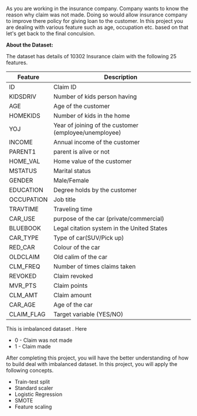 As you are working in the insurance company. Company wants to know the reason why claim was not made. Doing so would allow insurance company to improve there policy for giving loan to the customer. In this project you are dealing with various feature such as age, occupation etc. based on that let's get back to the final conculsion.

**About the Dataset:**

The dataset has details of 10302 Insurance claim with the following 25 features.

Feature | Description
------- | -----------
ID	| Claim ID
KIDSDRIV	| Number of kids person having
AGE	| Age of the customer
HOMEKIDS	| Number of kids in the home
YOJ	| Year of joining of the customer (employee/unemployee)
INCOME	| Annual income of the customer
PARENT1	| parent is alive or not
HOME_VAL	| Home value of the customer
MSTATUS	| Marital status
GENDER	| Male/Female
EDUCATION	| Degree holds by the customer
OCCUPATION	| Job title
TRAVTIME	| Traveling time
CAR_USE	| purpose of the car (private/commercial)
BLUEBOOK	| Legal citation system in the United States
CAR_TYPE	| Type of car(SUV/Pick up)
RED_CAR	| Colour of the car
OLDCLAIM	| Old calim of the car
CLM_FREQ	| Number of times claims taken
REVOKED	| Claim revoked
MVR_PTS	| Claim points
CLM_AMT	| Claim amount
CAR_AGE	| Age of the car
CLAIM_FLAG	| Target variable (YES/NO)

This is imbalanced dataset . Here 
* 0 - Claim was not made 
* 1 - Claim made

After completing this project, you will have the better understanding of how to build deal with imbalanced dataset. In this project, you will apply the following concepts.

* Train-test split
* Standard scaler
* Logistic Regression
* SMOTE
* Feature scaling
